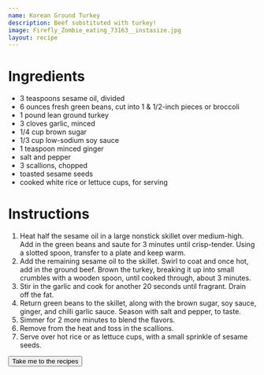 ```yaml
---
name: Korean Ground Turkey
description: Beef substituted with turkey!
image: Firefly_Zombie_eating_73163__instasize.jpg
layout: recipe
---
```


<h1 class="text-secondary text-3xl my-2">Ingredients</h1>
<ul class="py-2">
    <li>3 teaspoons sesame oil, divided</li>
    <li>6 ounces fresh green beans, cut into 1 & 1/2-inch pieces or broccoli</li>
    <li>1 pound lean ground turkey</li>
    <li>3 cloves garlic, minced</li>
    <li>1/4 cup brown sugar</li>
    <li>1/3 cup low-sodium soy sauce</li>
    <li>1 teaspoon minced ginger</li>
    <li>salt and pepper</li>
    <li>3 scallions, chopped</li>
    <li>toasted sesame seeds</li>
    <li>cooked white rice or lettuce cups, for serving</li>
</ul>

<h1 class="text-secondary text-3xl my-2">Instructions</h1>
<ol class="py-2">
    <li>Heat half the sesame oil in a large nonstick skillet over medium-high. Add in the green
    beans and saute for 3 minutes until crisp-tender. Using a slotted spoon, transfer to a plate 
    and keep warm.</li>
    <li>Add the remaining sesame oil to the skillet. Swirl to coat and once hot, add in the ground 
    beef. Brown the turkey, breaking it up into small crumbles with a wooden spoon, until cooked through,
    about 3 minutes.</li>
    <li>Stir in the garlic and cook for another 20 seconds until fragrant. Drain off the fat.</li>
    <li>Return green beans to the skillet, along with the brown sugar, soy sauce, ginger, and chilli
    garlic sauce. Season with salt and pepper, to taste.</li>
    <li>Simmer for 2 more minutes to blend the flavors.</li>
    <li>Remove from the heat and toss in the scallions.</li>
    <li>Serve over hot rice or as lettuce cups, with a small sprinkle of sesame seeds.</li>
</ol>
<div>
    <a href="/recipe_list.html"><button class="btn btn-accent">Take me to the recipes</button></a>
</div>

